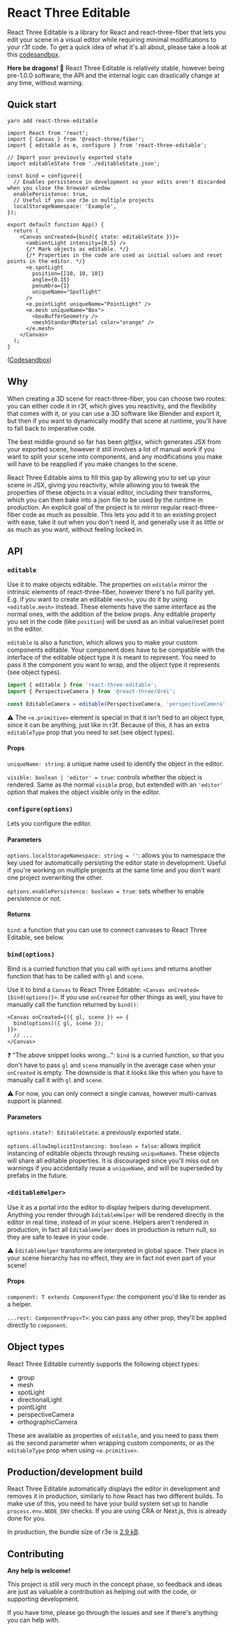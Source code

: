 # React Three Editable

React Three Editable is a library for React and react-three-fiber that lets you edit your scene in a visual editor while requiring minimal modifications to your r3f code. To get a quick idea of what it's all about, please take a look at this [codesandbox](https://codesandbox.io/s/ide-cream-demo-hcgcd).

**Here be dragons! 🐉** React Three Editable is relatively stable, however being pre-1.0.0 software, the API and the internal logic can drastically change at any time, without warning.

## Quick start

```
yarn add react-three-editable
```

```tsx
import React from 'react';
import { Canvas } from '@react-three/fiber';
import { editable as e, configure } from 'react-three-editable';

// Import your previously exported state
import editableState from './editableState.json';

const bind = configure({
  // Enables persistence in development so your edits aren't discarded when you close the browser window
  enablePersistence: true,
  // Useful if you use r3e in multiple projects
  localStorageNamespace: 'Example',
});

export default function App() {
  return (
    <Canvas onCreated={bind({ state: editableState })}>
      <ambientLight intensity={0.5} />
      {/* Mark objects as editable. */}
      {/* Properties in the code are used as initial values and reset points in the editor. */}
      <e.spotLight
        position={[10, 10, 10]}
        angle={0.15}
        penumbra={1}
        uniqueName="Spotlight"
      />
      <e.pointLight uniqueName="PointLight" />
      <e.mesh uniqueName="Box">
        <boxBufferGeometry />
        <meshStandardMaterial color="orange" />
      </e.mesh>
    </Canvas>
  );
}
```

([Codesandbox](https://codesandbox.io/s/minimal-r3e-demo-o1brl))

## Why

When creating a 3D scene for react-three-fiber, you can choose two routes: you can either code it in r3f, which gives you reactivity, and the flexibility that comes with it, or you can use a 3D software like Blender and export it, but then if you want to dynamically modify that scene at runtime, you'll have to fall back to imperative code.

The best middle ground so far has been *gltfjsx*, which generates JSX from your exported scene, however it still involves a lot of manual work if you want to split your scene into components, and any modifications you make will have to be reapplied if you make changes to the scene.

React Three Editable aims to fill this gap by allowing you to set up your scene in JSX, giving you reactivity, while allowing you to tweak the properties of these objects in a visual editor, including their transforms, which you can then bake into a json file to be used by the runtime in production. An explicit goal of the project is to mirror regular react-three-fiber code as much as possible. This lets you add it to an existing project with ease, take it out when you don't need it, and generally use it as little or as much as you want, without feeling locked in.

## API

### `editable`

Use it to make objects editable. The properties on `editable` mirror the intrinsic elements of react-three-fiber, however there's no full parity yet. E.g. if you want to create an editable `<mesh>`, you do it by using `<editable.mesh>` instead. These elements have the same interface as the normal ones, with the addition of the below props. Any editable property you set in the code (like `position`) will be used as an initial value/reset point in the editor.

`editable` is also a function, which allows you to make your custom components editable. Your component does have to be compatible with the interface of the editable object type it is meant to represent. You need to pass it the component you want to wrap, and the object type it represents (see object types).

```ts
import { editable } from 'react-three-editable';
import { PerspectiveCamera } from '@react-three/drei';

const EditableCamera = editable(PerspectiveCamera, 'perspectiveCamera');
```

⚠️ The `<e.primitive>` element is special in that it isn't tied to an object type, since it can be anything, just like in r3f. Because of this, it has an extra `editableType` prop that you need to set (see object types).

#### Props

`uniqueName: string`: a unique name used to identify the object in the editor.

`visible: boolean | 'editor' = true`: controls whether the object is rendered. Same as the normal `visible` prop, but extended with an `'editor'` option that makes the object visible only in the editor.

### `configure(options)`

Lets you configure the editor.

#### Parameters

`options.localStorageNamespace: string = ''`: allows you to namespace the key used for automatically persisting the editor state in development. Useful if you're working on multiple projects at the same time and you don't want one project overwriting the other.

`options.enablePersistence: boolean = true`: sets whether to enable persistence or not.

#### Returns

`bind`: a function that you can use to connect canvases to React Three Editable, see below.

### `bind(options)`

Bind is a curried function that you call with `options` and returns another function that has to be called with `gl` and `scene`.

Use it to bind a `Canvas` to React Three Editable: `<Canvas onCreated={bind(options)}>`. If you use `onCreated` for other things as well, you have to manually call the function returned by `bind()`:

```tsx
<Canvas onCreated={({ gl, scene }) => {
  bind(options)({ gl, scene });
}}>
  // ...
</Canvas>
```

❓ "The above snippet looks wrong...": `bind` is a curried function, so that you don't have to pass `gl` and `scene` manually in the average case when your `onCreated` is empty. The downside is that it looks like this when you have to manually call it with `gl` and `scene`.

⚠️ For now, you can only connect a single canvas, however multi-canvas support is planned.

#### Parameters

`options.state?: EditableState`: a previously exported state.

`options.allowImplicitInstancing: boolean = false`: allows implicit instancing of editable objects through reusing `uniqueName`s. These objects will share all editable properties. It is discouraged since you'll miss out on warnings if you accidentally reuse a `uniqueName`, and will be superseded by prefabs in the future.

### `<EditableHelper>`

Use it as a portal into the editor to display helpers during development. Anything you render through `EditableHelper` will be rendered directly in the editor in real time, instead of in your scene. Helpers aren't rendered in production, in fact all `EditableHelper` does in production is return null, so they are safe to leave in your code.

⚠️ `EditableHelper` transforms are interpreted in global space. Their place in your scene hierarchy has no effect, they are in fact not even part of your scene!

#### Props

`component: T extends ComponentType`: the component you'd like to render as a helper.

`...rest: ComponentProps<T>`: you can pass any other prop, they'll be applied directly to `component`.

## Object types

React Three Editable currently supports the following object types:

- group
- mesh
- spotLight
- directionalLight
- pointLight
- perspectiveCamera
- orthographicCamera

These are available as properties of `editable`, and you need to pass them as the second parameter when wrapping custom components, or as the `editableType` prop when using `<e.primitive>`.

## Production/development build

React Three Editable automatically displays the editor in development and removes it in production, similarly to how React has two different builds. To make use of this, you need to have your build system set up to handle `process.env.NODE_ENV` checks. If you are using CRA or Next.js, this is already done for you.

In production, the bundle size of r3e is [2.9 kB](https://bundlephobia.com/result?p=react-three-editable).

## Contributing

**Any help is welcome!**

This project is still very much in the concept phase, so feedback and ideas are just as valuable a contribution as helping out with the code, or supporting development.

If you have time, please go through the issues and see if there's anything you can help with.
